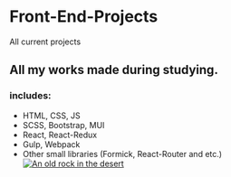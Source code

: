 # Front-End-Projects
All current projects
## All my works made during studying.
### includes:
- HTML, CSS, JS
- SCSS, Bootstrap, MUI
- React, React-Redux
- Gulp, Webpack
- Other small libraries (Formick, React-Router and etc.)
[![An old rock in the desert](/assets/images/shiprock.jpg "Shiprock, New Mexico by Beau Rogers")](https://www.codewars.com/users/qmorphq/badges/large)
